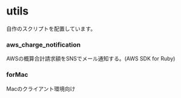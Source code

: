 # utils
自作のスクリプトを配置しています。

### aws_charge_notification
AWSの概算合計請求額をSNSでメール通知する。(AWS SDK for Ruby)

### forMac
Macのクライアント環境向け
